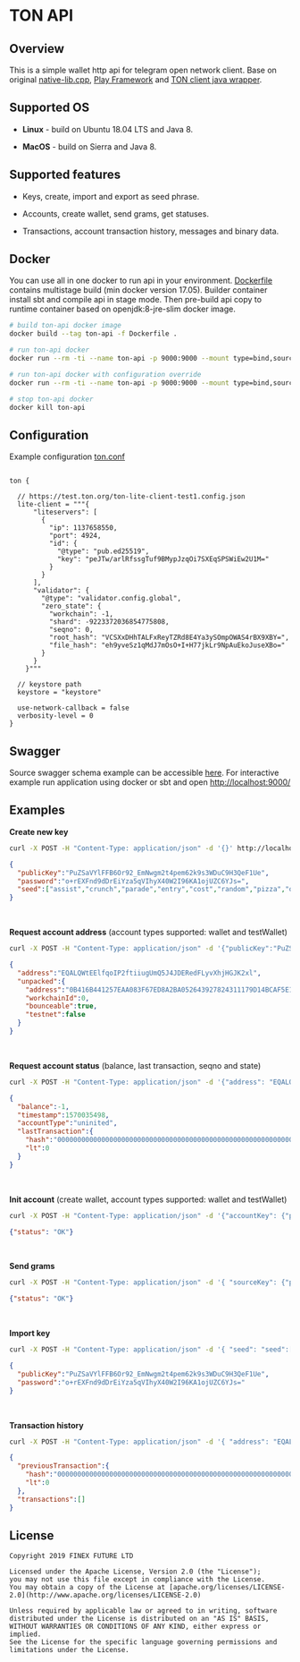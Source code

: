 # TON API

## Overview
This is a simple wallet http api for telegram open network client. Base on original [native-lib.cpp](https://github.com/ton-blockchain/ton/blob/master/example/android/native-lib.cpp), [Play Framework](https://github.com/playframework/playframework) and [TON client java wrapper](https://github.com/broxus/ton-client).

## Supported OS

* <b>Linux</b> - build on Ubuntu 18.04 LTS and Java 8.

* <b>MacOS</b> - build on Sierra and Java 8.

Supported features
-----

* Keys, create, import and export as seed phrase.

* Accounts, create wallet, send grams, get statuses.

* Transactions, account transaction history, messages and binary data.

Docker
----
You can use all in one docker to run api in your environment. [Dockerfile](Dockerfile) contains multistage build (min docker version 17.05).
Builder container install sbt and compile api in stage mode. Then pre-build api copy to runtime container based on openjdk:8-jre-slim docker image.

```bash
# build ton-api docker image
docker build --tag ton-api -f Dockerfile .

# run ton-api docker
docker run --rm -ti --name ton-api -p 9000:9000 --mount type=bind,source="$(pwd)/keystore",target=/app/keystore ton-api -J-Xmx2G -J-Xms2G

# run ton-api docker with configuration override
docker run --rm -ti --name ton-api -p 9000:9000 --mount type=bind,source="$(pwd)/keystore",target=/app/keystore -v $(pwd)/conf/ton.conf:/app/conf/ton.conf ton-api -J-Xmx2G -J-Xms2G

# stop ton-api docker
docker kill ton-api
```

Configuration
----

Example configuration [ton.conf](conf/ton.conf)

```hocon

ton {
  
  // https://test.ton.org/ton-lite-client-test1.config.json
  lite-client = """{
      "liteservers": [
        {
          "ip": 1137658550,
          "port": 4924,
          "id": {
            "@type": "pub.ed25519",
            "key": "peJTw/arlRfssgTuf9BMypJzqOi7SXEqSPSWiEw2U1M="
          }
        }
      ],
      "validator": {
        "@type": "validator.config.global",
        "zero_state": {
          "workchain": -1,
          "shard": -9223372036854775808,
          "seqno": 0,
          "root_hash": "VCSXxDHhTALFxReyTZRd8E4Ya3ySOmpOWAS4rBX9XBY=",
          "file_hash": "eh9yveSz1qMdJ7mOsO+I+H77jkLr9NpAuEkoJuseXBo="
        }
      }
    }"""
    
  // keystore path
  keystore = "keystore"
  
  use-network-callback = false
  verbosity-level = 0
}
```

Swagger
----
Source swagger schema example can be accessible [here](public/swagger_ton_api.yaml). For interactive example run application using docker or sbt and open [http://localhost:9000/](http://localhost:9000)

Examples
----

<b>Create new key</b>

```bash
curl -X POST -H "Content-Type: application/json" -d '{}' http://localhost:9000/ton/v1/createNewKey
```

```json
{
  "publicKey":"PuZSaVYlFFB6Or92_EmNwgm2t4pem62k9s3WDuC9H3QeF1Ue",
  "password":"o+rEXFnd9dDrEiYza5qVIhyX40W2I96KA1ojUZC6YJs=",
  "seed":["assist","crunch","parade","entry","cost","random","pizza","organ","maximum","beauty","wait","tent","buyer","mom","erosion","media","reward","barely","fitness","skill","pave","zoo","sight","moral"]
}
```

<br>

<b>Request account address</b> (account types supported: wallet and testWallet)

```bash
curl -X POST -H "Content-Type: application/json" -d '{"publicKey":"PuZSaVYlFFB6Or92_EmNwgm2t4pem62k9s3WDuC9H3QeF1Ue", "accountType": "testWallet"}' http://localhost:9000/ton/v1/accountAddress
```

```json
{
  "address":"EQALQWtEElfqoIP2ftiiugUmQ5J4JDERedFLyvXhjHGJK2xl",
  "unpacked":{
    "address":"0B416B441257EAA083F67ED8A2BA052643927824311179D14BCAF5E18C71892B",
    "workchainId":0,
    "bounceable":true,
    "testnet":false
  }
}
```

<br>

<b>Request account status</b> (balance, last transaction, seqno and state)

```bash
curl -X POST -H "Content-Type: application/json" -d '{"address": "EQALQWtEElfqoIP2ftiiugUmQ5J4JDERedFLyvXhjHGJK2xl"}' http://localhost:9000/ton/v1/accountStatus
```

```json
{
  "balance":-1,
  "timestamp":1570035498,
  "accountType":"uninited",
  "lastTransaction":{
    "hash":"0000000000000000000000000000000000000000000000000000000000000000",
    "lt":0
  }
}
```

<br>

<b>Init account</b> (create wallet, account types supported: wallet and testWallet)

```bash
curl -X POST -H "Content-Type: application/json" -d '{"accountKey": {"publicKey":"PuZSaVYlFFB6Or92_EmNwgm2t4pem62k9s3WDuC9H3QeF1Ue","password":"o+rEXFnd9dDrEiYza5qVIhyX40W2I96KA1ojUZC6YJs="}, "accountType": "testWallet"}' http://localhost:9000/ton/v1/initAccount
```

```json
{"status": "OK"}
```

<br>

<b>Send grams</b>

```bash
curl -X POST -H "Content-Type: application/json" -d '{ "sourceKey": {"publicKey":"PuZSaVYlFFB6Or92_EmNwgm2t4pem62k9s3WDuC9H3QeF1Ue","password":"o+rEXFnd9dDrEiYza5qVIhyX40W2I96KA1ojUZC6YJs="}, "sourceAccountType": "testWallet", "sourceSequence": 1, "destinationAddress": "EQDVdEsJ6mgOaYToip2Q_xBdnCHDxj0Ypqt3oPCU-Hmv1kX4", "amount": 1000000000 }' http://localhost:9000/ton/v1/sendGrams
```

```json
{"status": "OK"}
```

<br>

<b>Import key</b>

```bash
curl -X POST -H "Content-Type: application/json" -d '{ "seed": "seed":["assist","crunch","parade","entry","cost","random","pizza","organ","maximum","beauty","wait","tent","buyer","mom","erosion","media","reward","barely","fitness","skill","pave","zoo","sight","moral"] }' http://localhost:9000/ton/v1/importKey
```

```json
{
  "publicKey":"PuZSaVYlFFB6Or92_EmNwgm2t4pem62k9s3WDuC9H3QeF1Ue",
  "password":"o+rEXFnd9dDrEiYza5qVIhyX40W2I96KA1ojUZC6YJs="
}
```

<br>

<b>Transaction history</b>

```bash
curl -X POST -H "Content-Type: application/json" -d '{ "address": "EQALQWtEElfqoIP2ftiiugUmQ5J4JDERedFLyvXhjHGJK2xl", "lastTransaction":{"hash":"0000000000000000000000000000000000000000000000000000000000000000","lt":0}, "withData": false }' http://localhost:9000/ton/v1/transactionHistory
```

```json
{
  "previousTransaction":{
    "hash":"0000000000000000000000000000000000000000000000000000000000000000",
    "lt":0
  },
  "transactions":[]
}
```

## License

```
Copyright 2019 FINEX FUTURE LTD

Licensed under the Apache License, Version 2.0 (the "License");
you may not use this file except in compliance with the License.
You may obtain a copy of the License at [apache.org/licenses/LICENSE-2.0](http://www.apache.org/licenses/LICENSE-2.0)

Unless required by applicable law or agreed to in writing, software
distributed under the License is distributed on an "AS IS" BASIS,
WITHOUT WARRANTIES OR CONDITIONS OF ANY KIND, either express or implied.
See the License for the specific language governing permissions and
limitations under the License.
```
